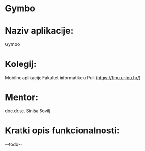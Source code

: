 # Gymbo

# Naziv aplikacije: 
Gymbo

# Kolegij: 
Mobilne aplikacije
Fakultet informatike u Puli (https://fipu.unipu.hr/)

# Mentor:
doc.dr.sc. Siniša Sovilj

# Kratki opis funkcionalnosti: 
--todo--
